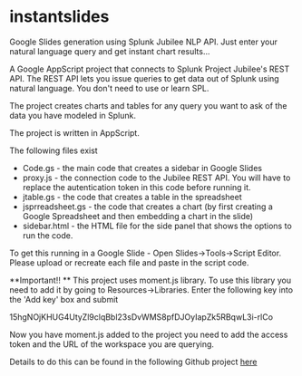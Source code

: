 # instantslides

Google Slides generation using Splunk Jubilee NLP API. Just enter your natural language query and get instant chart results...

A Google AppScript project that connects to Splunk Project Jubilee's REST API. The REST API lets you issue queries to get data out of Splunk using natural language. You don't need to use or learn SPL.

The project creates charts and tables for any query you want to ask of the data you have modeled in Splunk.

The project is written in AppScript. 

The following files exist

* Code.gs - the main code that creates a sidebar in Google Slides
* proxy.js - the connection code to the Jubilee REST API. You will have to replace the autentication token in this code before running it.
* jtable.gs - the code that creates a table in the spreadsheet
* jsprreadsheet.gs - the code that creates a chart (by first creating a Google Spreadsheet and then embedding a chart in the slide)
* sidebar.html - the HTML file for the side panel that shows the options to run the code.


To get this running in a Google Slide - Open Slides->Tools->Script Editor. Please upload or recreate each file and paste in the script code.

**Important!! **
This project uses moment.js library. To use this library you need to add it by going to Resources->Libraries. Enter the following key into the 'Add key' box and submit

15hgNOjKHUG4UtyZl9clqBbl23sDvWMS8pfDJOyIapZk5RBqwL3i-rlCo

Now you have moment.js added to the project you need to add the access token and the URL of the workspace you are querying.

Details to do this can be found in the following Github project
[here](https://github.com/dipockdas/jubilee-cli)



 
